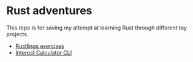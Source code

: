 # Rust adventures

This repo is for saving my attempt at learning Rust through different toy 
projects.

- [Rustlings exercises](./rustlings/exercises/README.md)
- [Interest Calculator CLI](./interest-calculator-cli/README.md)
